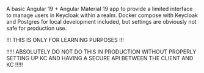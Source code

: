 A basic Angular 19 + Angular Material 19 app to provide a limited interface to manage users in Keycloak within a realm.
Docker compose with Keycloak and Postgres for local development included, but settings are obviously not safe for production use.

!!! THIS IS ONLY FOR LEARNING PURPOSES !!!

!!!!! ABSOLUTELY DO NOT DO THIS IN PRODUCTION WITHOUT PROPERLY SETTING UP KC AND HAVING A SECURE API BETWEEN THE CLIENT AND KC !!!!!